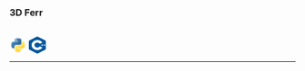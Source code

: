   <h3> 3D Ferr </h3>
  <br/>

<!-- Languages icons -->
<div style="display: inline_block">
  <img align="center" alt="python-icon" height="30" width="30"  
       src="https://raw.githubusercontent.com/devicons/devicon/master/icons/python/python-original.svg">
  <img align="center" alt="c-plus-plus" height="30" width="30"
       src="c_icon.png" /> 
 </div>

-----------------------------------------------------------------------------------------------------------------------------
<!--
<div align="center">
  <h2> Current Work </h2>
  <br/>

 </div>

<footer>
  <p>Insta - <a href="https://www.instagram.com/3dferr/" target="_blank">@3dferr</a>
</footer>
-->

<!--
**pauloferrti/pauloferrti** is a ✨ _special_ ✨ repository because its `README.md` (this file) appears on your GitHub profile.

Here are some ideas to get you started:

- 🔭 I’m currently working on ...
- 🌱 I’m currently learning ...
- 👯 I’m looking to collaborate on ...
- 🤔 I’m looking for help with ...
- 💬 Ask me about ...
- 📫 How to reach me: ...
- 😄 Pronouns: ...
- ⚡ Fun fact: ...
-->
